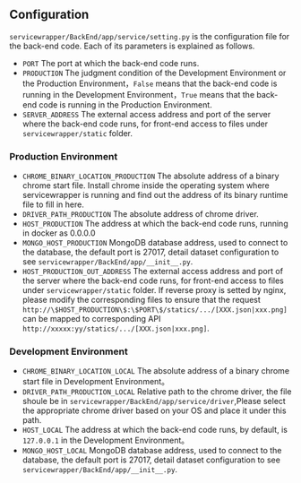 ## Configuration

`servicewrapper/BackEnd/app/service/setting.py` is the configuration file for the back-end code. Each of its parameters is explained as follows.

- `PORT` The port at which the back-end code runs.
- `PRODUCTION` The judgment condition of the Development Environment or the Production Environment，`False` means that the back-end code is running in the Development Environment，`True` means that the back-end code is running in the Production Environment.
- `SERVER_ADDRESS` The external access address and port of the server where the back-end code runs, for front-end access to files under `servicewrapper/static` folder.

### Production Environment

- `CHROME_BINARY_LOCATION_PRODUCTION`  The absolute address of a binary chrome start file. Install chrome inside the operating system where servicewrapper is running and find  out the address of its binary runtime file to fill in here.
- `DRIVER_PATH_PRODUCTION` The absolute address of  chrome driver.
- `HOST_PRODUCTION` The address at which the back-end code runs, running in docker as 0.0.0.0
- `MONGO_HOST_PRODUCTION` MongoDB database address, used to connect to the database, the default port is  27017, detail dataset configuration to see `servicewrapper/BackEnd/app/__init__.py`.
- `HOST_PRODUCTION_OUT_ADDRESS` The external access address and port of the server where the back-end code runs, for front-end access to files under `servicewrapper/static` folder. If reverse proxy is setted by nginx, please modify the corresponding files to ensure that the request `http://\$HOST_PRODUCTION\$:\$PORT\$/statics/.../[XXX.json|xxx.png]` can be mapped to corresponding API `http://xxxxx:yy/statics/.../[XXX.json|xxx.png]`. 

### Development Environment

- `CHROME_BINARY_LOCATION_LOCAL` The absolute address of a binary chrome start file in Development Environment。
- `DRIVER_PATH_PRODUCTION_LOCAL` Relative path to the chrome driver, the file shoule be  in `servicewrapper/BackEnd/app/service/driver`,Please select the appropriate chrome driver based on your OS and place it under this path.
- `HOST_LOCAL` The address at which the back-end code runs, by default, is `127.0.0.1` in the Development Environment。
- `MONGO_HOST_LOCAL` MongoDB database address, used to connect to the database, the default port is  27017, detail dataset configuration to see `servicewrapper/BackEnd/app/__init__.py`.



